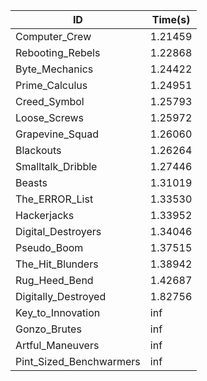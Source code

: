 |ID|Time(s)|
|-|-|
|Computer_Crew|1.21459|
|Rebooting_Rebels|1.22868|
|Byte_Mechanics|1.24422|
|Prime_Calculus|1.24951|
|Creed_Symbol|1.25793|
|Loose_Screws|1.25972|
|Grapevine_Squad|1.26060|
|Blackouts|1.26264|
|Smalltalk_Dribble|1.27446|
|Beasts|1.31019|
|The_ERROR_List|1.33530|
|Hackerjacks|1.33952|
|Digital_Destroyers|1.34046|
|Pseudo_Boom|1.37515|
|The_Hit_Blunders|1.38942|
|Rug_Heed_Bend|1.42687|
|Digitally_Destroyed|1.82756|
|Key_to_Innovation|inf|
|Gonzo_Brutes|inf|
|Artful_Maneuvers|inf|
|Pint_Sized_Benchwarmers|inf|
